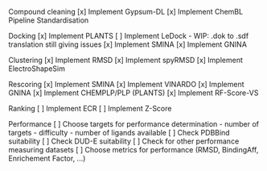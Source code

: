 Compound cleaning
[x] Implement Gypsum-DL
[x] Implement ChemBL Pipeline Standardisation

Docking
[x] Implement PLANTS
[ ] Implement LeDock
    - WIP: .dok to .sdf translation still giving issues
[x] Implement SMINA
[x] Implement GNINA

Clustering
[x] Implement RMSD
[x] Implement spyRMSD
[x] Implement ElectroShapeSim

Rescoring
[x] Implement SMINA
[x] Implement VINARDO
[x] Implement GNINA
[x] Implement CHEMPLP/PLP (PLANTS)
[x] Implement RF-Score-VS

Ranking
[ ] Implement ECR
[ ] Implement Z-Score

Performance
[ ] Choose targets for performance determination
    - number of targets
    - difficulty
    - number of ligands available
[ ] Check PDBBind suitability
[ ] Check DUD-E suitability
[ ] Check for other performance measuring datasets
[ ] Choose metrics for performance (RMSD, BindingAff, Enrichement Factor, ...)
